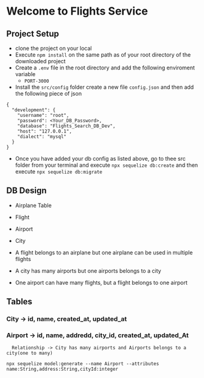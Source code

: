 # Welcome to Flights Service

## Project Setup

- clone the project on your local
- Execute `npm install` on the same path as of your root directory of the downloaded project
- Create a `.env` file in the root directory and add the following enviroment variable
  - `PORT-3000`
- Install the `src/config` folder create a new file `config.json` and then add the following piece of json

```
{
  "development": {
    "username": "root",
    "password": <Your_DB_Password>,
    "database": "Flights_Search_DB_Dev",
    "host": "127.0.0.1",
    "dialect": "mysql"
  }
}

```

- Once you have added your db config as listed above, go to thee src folder from your terminal and execute `npx sequelize db:create`
  and then execute `npx sequelize db:migrate`

## DB Design

- Airplane Table
- Flight
- Airport
- City

- A flight belongs to an airplane but one airplane can be used in multiple flights
- A city has many airports but one airports belongs to a city
- One airport can have many flights, but a flight belongs to one airport

## Tables

### City -> id, name, created_at, updated_at

### Airport -> id, name, addredd, city_id, created_at, updated_At

      Relationship -> City has many airports and Airports belongs to a city(one to many)

```
npx sequelize model:generate --name Airport --attributes name:String,address:String,cityId:integer
```
